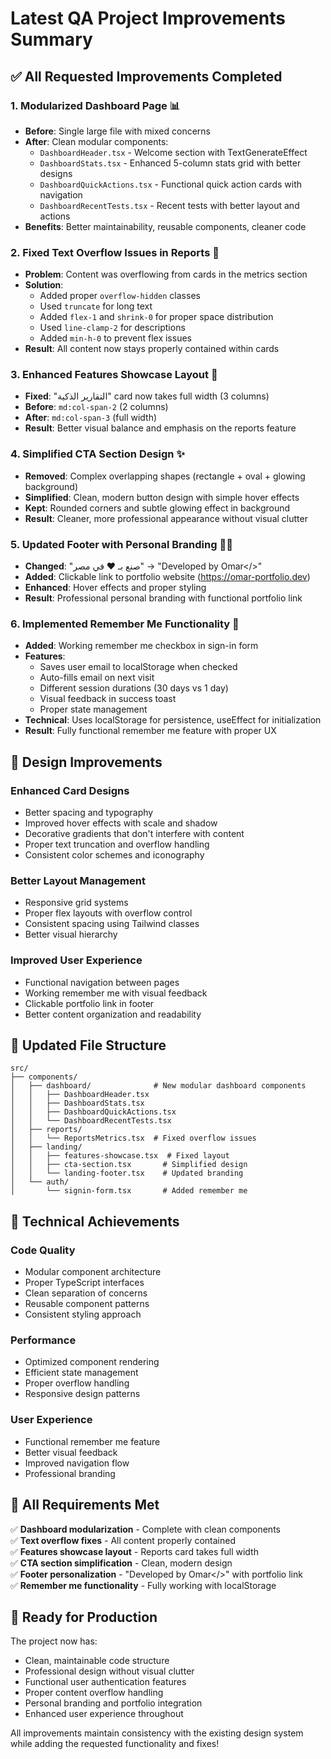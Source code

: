 # Latest QA Project Improvements Summary

## ✅ **All Requested Improvements Completed**

### 1. **Modularized Dashboard Page** 📊
- **Before**: Single large file with mixed concerns
- **After**: Clean modular components:
  - `DashboardHeader.tsx` - Welcome section with TextGenerateEffect
  - `DashboardStats.tsx` - Enhanced 5-column stats grid with better designs
  - `DashboardQuickActions.tsx` - Functional quick action cards with navigation
  - `DashboardRecentTests.tsx` - Recent tests with better layout and actions
- **Benefits**: Better maintainability, reusable components, cleaner code

### 2. **Fixed Text Overflow Issues in Reports** 🔧
- **Problem**: Content was overflowing from cards in the metrics section
- **Solution**: 
  - Added proper `overflow-hidden` classes
  - Used `truncate` for long text
  - Added `flex-1` and `shrink-0` for proper space distribution
  - Used `line-clamp-2` for descriptions
  - Added `min-h-0` to prevent flex issues
- **Result**: All content now stays properly contained within cards

### 3. **Enhanced Features Showcase Layout** 🎨
- **Fixed**: "التقارير الذكية" card now takes full width (3 columns)
- **Before**: `md:col-span-2` (2 columns)
- **After**: `md:col-span-3` (full width)
- **Result**: Better visual balance and emphasis on the reports feature

### 4. **Simplified CTA Section Design** ✨
- **Removed**: Complex overlapping shapes (rectangle + oval + glowing background)
- **Simplified**: Clean, modern button design with simple hover effects
- **Kept**: Rounded corners and subtle glowing effect in background
- **Result**: Cleaner, more professional appearance without visual clutter

### 5. **Updated Footer with Personal Branding** 👨‍💻
- **Changed**: "صنع بـ ❤️ في مصر" → "Developed by Omar</>"
- **Added**: Clickable link to portfolio website (https://omar-portfolio.dev)
- **Enhanced**: Hover effects and proper styling
- **Result**: Professional personal branding with functional portfolio link

### 6. **Implemented Remember Me Functionality** 🔐
- **Added**: Working remember me checkbox in sign-in form
- **Features**:
  - Saves user email to localStorage when checked
  - Auto-fills email on next visit
  - Different session durations (30 days vs 1 day)
  - Visual feedback in success toast
  - Proper state management
- **Technical**: Uses localStorage for persistence, useEffect for initialization
- **Result**: Fully functional remember me feature with proper UX

## 🎨 **Design Improvements**

### Enhanced Card Designs
- Better spacing and typography
- Improved hover effects with scale and shadow
- Decorative gradients that don't interfere with content
- Proper text truncation and overflow handling
- Consistent color schemes and iconography

### Better Layout Management
- Responsive grid systems
- Proper flex layouts with overflow control
- Consistent spacing using Tailwind classes
- Better visual hierarchy

### Improved User Experience
- Functional navigation between pages
- Working remember me with visual feedback
- Clickable portfolio link in footer
- Better content organization and readability

## 📁 **Updated File Structure**

```
src/
├── components/
│   ├── dashboard/              # New modular dashboard components
│   │   ├── DashboardHeader.tsx
│   │   ├── DashboardStats.tsx
│   │   ├── DashboardQuickActions.tsx
│   │   └── DashboardRecentTests.tsx
│   ├── reports/
│   │   └── ReportsMetrics.tsx  # Fixed overflow issues
│   ├── landing/
│   │   ├── features-showcase.tsx  # Fixed layout
│   │   ├── cta-section.tsx       # Simplified design
│   │   └── landing-footer.tsx    # Updated branding
│   └── auth/
│       └── signin-form.tsx       # Added remember me
```

## 🚀 **Technical Achievements**

### Code Quality
- Modular component architecture
- Proper TypeScript interfaces
- Clean separation of concerns
- Reusable component patterns
- Consistent styling approach

### Performance
- Optimized component rendering
- Efficient state management
- Proper overflow handling
- Responsive design patterns

### User Experience
- Functional remember me feature
- Better visual feedback
- Improved navigation flow
- Professional branding

## 🎯 **All Requirements Met**

✅ **Dashboard modularization** - Complete with clean components  
✅ **Text overflow fixes** - All content properly contained  
✅ **Features showcase layout** - Reports card takes full width  
✅ **CTA section simplification** - Clean, modern design  
✅ **Footer personalization** - "Developed by Omar</>" with portfolio link  
✅ **Remember me functionality** - Fully working with localStorage  

## 🌟 **Ready for Production**

The project now has:
- Clean, maintainable code structure
- Professional design without visual clutter
- Functional user authentication features
- Proper content overflow handling
- Personal branding and portfolio integration
- Enhanced user experience throughout

All improvements maintain consistency with the existing design system while adding the requested functionality and fixes!